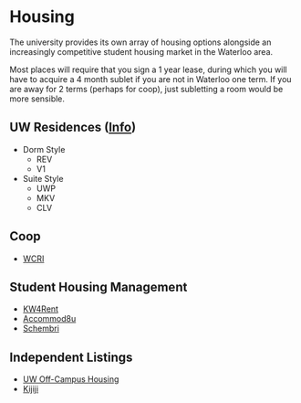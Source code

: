 # Housing

The university provides its own array of housing options alongside an increasingly competitive student housing market in the Waterloo area.

Most places will require that you sign a 1 year lease, during which you will have to acquire a 4 month sublet if you are not in Waterloo one term. If you are away for 2 terms (perhaps for coop), just subletting a room would be more sensible.

## UW Residences ([Info](https://uwaterloo.ca/housing/residences))
- Dorm Style
  - REV
  - V1
- Suite Style
  - UWP
  - MKV
  - CLV

## Coop
- [WCRI](wcri.coop)

## Student Housing Management
- [KW4Rent](http://www.kw4rent.com/)
- [Accommod8u](http://accommod8u.com/)
- [Schembri](http://www.schembripm.com/)

## Independent Listings
- [UW Off-Campus Housing](https://listings.och.uwaterloo.ca/Listings/Search/Results)
- [Kijiji](http://www.kijiji.ca/b-room-rental-roommate/kitchener-waterloo/c36l1700212)
